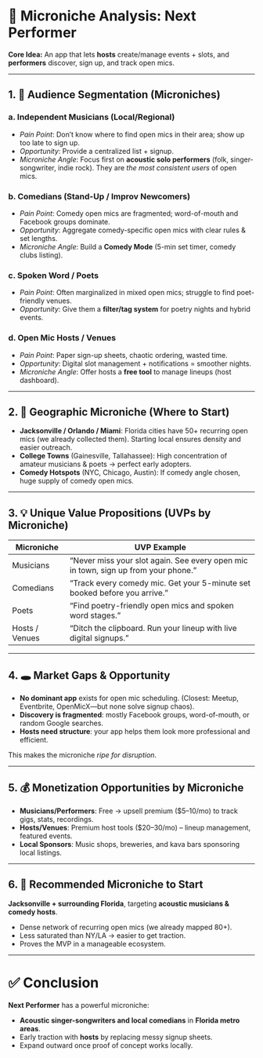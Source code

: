 # 🎤 Microniche Analysis: Next Performer

**Core Idea:** An app that lets **hosts** create/manage events + slots, and **performers** discover, sign up, and track open mics.

---

## 1. 🎯 Audience Segmentation (Microniches)

### **a. Independent Musicians (Local/Regional)**
- *Pain Point*: Don’t know where to find open mics in their area; show up too late to sign up.  
- *Opportunity*: Provide a centralized list + signup.  
- *Microniche Angle*: Focus first on **acoustic solo performers** (folk, singer-songwriter, indie rock). They are *the most consistent users* of open mics.  

### **b. Comedians (Stand-Up / Improv Newcomers)**
- *Pain Point*: Comedy open mics are fragmented; word-of-mouth and Facebook groups dominate.  
- *Opportunity*: Aggregate comedy-specific open mics with clear rules & set lengths.  
- *Microniche Angle*: Build a **Comedy Mode** (5-min set timer, comedy clubs listing).  

### **c. Spoken Word / Poets**
- *Pain Point*: Often marginalized in mixed open mics; struggle to find poet-friendly venues.  
- *Opportunity*: Give them a **filter/tag system** for poetry nights and hybrid events.  

### **d. Open Mic Hosts / Venues**
- *Pain Point*: Paper sign-up sheets, chaotic ordering, wasted time.  
- *Opportunity*: Digital slot management + notifications = smoother nights.  
- *Microniche Angle*: Offer hosts a **free tool** to manage lineups (host dashboard).  

---

## 2. 📍 Geographic Microniche (Where to Start)

- **Jacksonville / Orlando / Miami**: Florida cities have 50+ recurring open mics (we already collected them). Starting local ensures density and easier outreach.  
- **College Towns** (Gainesville, Tallahassee): High concentration of amateur musicians & poets → perfect early adopters.  
- **Comedy Hotspots** (NYC, Chicago, Austin): If comedy angle chosen, huge supply of comedy open mics.  

---

## 3. 💡 Unique Value Propositions (UVPs by Microniche)

| Microniche          | UVP Example |
|---------------------|-------------|
| Musicians           | “Never miss your slot again. See every open mic in town, sign up from your phone.” |
| Comedians           | “Track every comedy mic. Get your 5-minute set booked before you arrive.” |
| Poets               | “Find poetry-friendly open mics and spoken word stages.” |
| Hosts / Venues      | “Ditch the clipboard. Run your lineup with live digital signups.” |

---

## 4. 🕳️ Market Gaps & Opportunity

- **No dominant app** exists for open mic scheduling. (Closest: Meetup, Eventbrite, OpenMicX—but none solve signup chaos).  
- **Discovery is fragmented**: mostly Facebook groups, word-of-mouth, or random Google searches.  
- **Hosts need structure**: your app helps them look more professional and efficient.  

This makes the microniche *ripe for disruption*.

---

## 5. 💰 Monetization Opportunities by Microniche

- **Musicians/Performers**: Free → upsell premium ($5–10/mo) to track gigs, stats, recordings.  
- **Hosts/Venues**: Premium host tools ($20–30/mo) – lineup management, featured events.  
- **Local Sponsors**: Music shops, breweries, and kava bars sponsoring local listings.  

---

## 6. 🥇 Recommended Microniche to Start

**Jacksonville + surrounding Florida**, targeting **acoustic musicians & comedy hosts**.  
- Dense network of recurring open mics (we already mapped 80+).  
- Less saturated than NY/LA → easier to get traction.  
- Proves the MVP in a manageable ecosystem.  

---

# ✅ Conclusion

**Next Performer** has a powerful microniche:  
- **Acoustic singer-songwriters and local comedians** in **Florida metro areas**.  
- Early traction with **hosts** by replacing messy signup sheets.  
- Expand outward once proof of concept works locally.
